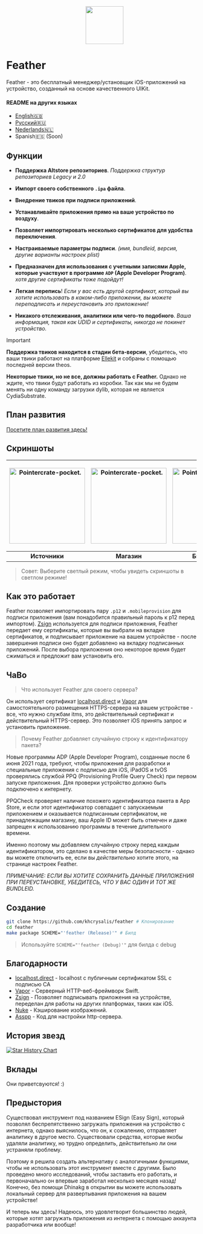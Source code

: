 <div align="center">
    <img width="100" height="100" src="Images/512@2x.png" style="margin-right: -15px;">
</div>
<h1>Feather</h1>
<p>
    Feather - это бесплатный менеджер/установщик iOS-приложений на устройство, созданный на основе качественного UIKit.
</p>

#### README на других языках
- [English🇬🇧](https://github.com/khcrysalis/Feather/blob/main/README.md)
- [Русский🇷🇺](https://github.com/khcrysalis/Feather/blob/main/README_ru.md)
- [Nederlands🇳🇱](https://github.com/khcrysalis/Feather/blob/main/README_nl.md)
- Spanish🇪🇸 (Soon)




## Функции
- **Поддержка Altstore репозиториев**. *Поддержка структур репозиториев Legacy и 2.0*

- **Импорт своего собственного `.ipa` файла**.
- **Внедрение твиков при подписи приложений**.
- **Устанавливайте приложения прямо на ваше устройство по воздуху**.
- **Позволяет импортировать несколько сертификатов для удобства переключения**.
- **Настраиваемые параметры подписи**. *(имя, bundleid, версия, другие варианты настроек plist)*
- **Предназначен для использования с учетными записями Apple, которые участвуют в программе `ADP` (Apple Developer Program)**. *хотя другие сертификаты тоже подойдут!*
- **Легкая перепись**! *Если у вас есть другой сертификат, который вы хотите использовать в каком-либо приложении, вы можете переподписать и переустановить это приложение!*
- **Никакого отслеживания, аналитики или чего-то подобного**. *Ваша информация, такая как UDID и сертификаты, никогда не покинет устройство.*

> [!IMPORTANT]
> **Поддержка твиков находится в стадии бета-версии**, убедитесь, что ваши твики работают на платформе [Ellekit](https://theapplewiki.com/wiki/ElleKit) и собраны с помощью последней версии theos.
> 
> **Некоторые твики, но не все, должны работать с Feather.** Однако не ждите, что твики будут работать из коробки. Так как мы не будем менять ни одну команду загрузки dylib, которая не является CydiaSubstrate.

## План развития

[Посетите план развития здесь!](https://github.com/khcrysalis/Feather/issues/26)

## Скриншоты

| <p align="center"><picture><source media="(prefers-color-scheme: dark)" srcset="Images/Repos.png"><source media="(prefers-color-scheme: light)" srcset="Images/Repos_L.png"><img alt="Pointercrate-pocket." src="Images/Repos_L.png" width="200"></picture></p> | <p align="center"><picture><source media="(prefers-color-scheme: dark)" srcset="Images/Store.png"><source media="(prefers-color-scheme: light)" srcset="Images/Store_L.png"><img alt="Pointercrate-pocket." src="Images/Store_L.png" width="200"></picture></p> | <p align="center"><picture><source media="(prefers-color-scheme: dark)" srcset="Images/Library.png"><source media="(prefers-color-scheme: light)" srcset="Images/Library_L.png"><img alt="Pointercrate-pocket." src="Images/Library_L.png" width="200"></picture></p> | <p align="center"><picture><source media="(prefers-color-scheme: dark)" srcset="Images/Sign.png"><source media="(prefers-color-scheme: light)" srcset="Images/Sign_L.png"><img alt="Pointercrate-pocket." src="Images/Sign_L.png" width="200"></picture></p> |
|:--:|:--:|:--:|:--:|
| **Источники** | **Магазин** | **Библиотека** | **Подпись** |
> Совет: Выберите светлый режим, чтобы увидеть скриншоты в светлом режиме!

## Как это работает

Feather позволяет импортировать пару `.p12` и `.mobileprovision` для подписи приложения (вам понадобится правильный пароль к p12 перед импортом). [Zsign](https://github.com/zhlynn/zsign) используется для подписи приложения, Feather передает ему сертификаты, которые вы выбрали на вкладке сертификатов, и подписывает приложение на вашем устройстве - после завершения подписи оно будет добавлено на вкладку подписанных приложений. После выбора приложения оно некоторое время будет сжиматься и предложит вам установить его.

## ЧаВо

> Что использует Feather для своего сервера?

Он использует сертификат [localhost.direct](https://github.com/Upinel/localhost.direct) и [Vapor](https://github.com/vapor/vapor) для самостоятельного размещения HTTPS-сервера на вашем устройстве - все, что нужно службам itms, это действительный сертификат и действительный HTTPS-сервер. Это позволяет iOS принять запрос и установить приложение.

> Почему Feather добавляет случайную строку к идентификатору пакета?

Новые программы ADP (Apple Developer Program), созданные после 6 июня 2021 года, требуют, чтобы приложения для разработки и специальные приложения с подписью для iOS, iPadOS и tvOS проверялись службой PPQ (Provisioning Profile Query Check) при первом запуске приложения. Для проверки устройство должно быть подключено к интернету.

PPQCheck проверяет наличие похожего идентификатора пакета в App Store, и если этот идентификатор совпадает с запускаемым приложением и оказывается подписанным сертификатом, не принадлежащим магазину, ваш Apple ID может быть отмечен и даже запрещен к использованию программы в течение длительного времени.

Именно поэтому мы добавляем случайную строку перед каждым идентификатором, это сделано в качестве меры безопасности - однако вы можете отключить ее, если вы *действительно* хотите этого, на странице настроек Feather.

*ПРИМЕЧАНИЕ: ЕСЛИ ВЫ ХОТИТЕ СОХРАНИТЬ ДАННЫЕ ПРИЛОЖЕНИЯ ПРИ ПЕРЕУСТАНОВКЕ, УБЕДИТЕСЬ, ЧТО У ВАС ОДИН И ТОТ ЖЕ BUNDLEID.*

## Создание

```sh
git clone https://github.com/khcrysalis/feather # Клонирование
cd feather
make package SCHEME="'feather (Release)'" # Билд
```
> Используйте `SCHEME="'feather (Debug)'"` для билда с debug

## Благодарности

- [localhost.direct](https://github.com/Upinel/localhost.direct) - localhost с публичным сертификатом SSL с подписью CA
- [Vapor](https://github.com/vapor/vapor) - Серверный HTTP-веб-фреймворк Swift.
- [Zsign](https://github.com/zhlynn/zsign) - Позволяет подписывать приложения на устройстве, переделан для работы на других платформах, таких как iOS.
- [Nuke](https://github.com/kean/Nuke) - Кэширование изображений.
- [Asspp](https://github.com/Lakr233/Asspp) - Код для настройки http-сервера.

<!-- - [plistserver](https://github.com/QuickSign-Team/plistserver) - Hosted on https://api.palera.in
> NOTE: The original license to plistserver is [GPL](https://github.com/nekohaxx/plistserver/commit/b207a76a9071a695d8b498db029db5d63a954e53), so changing the license is NOT viable as technically it's irrevocable. We are allowed to host it on our own server for use in Feather by technicality.  -->

## История звезд

<a href="https://star-history.com/#khcrysalis/feather&Date">
 <picture>
   <source media="(prefers-color-scheme: dark)" srcset="https://api.star-history.com/svg?repos=khcrysalis/feather&type=Date&theme=dark" />
   <source media="(prefers-color-scheme: light)" srcset="https://api.star-history.com/svg?repos=khcrysalis/feather&type=Date" />
   <img alt="Star History Chart" src="https://api.star-history.com/svg?repos=khcrysalis/feather&type=Date" />
 </picture>
</a>

## Вклады

Они приветсвуются! :)

## Предыстория

Существовал инструмент под названием ESign (Easy Sign), который позволял беспрепятственно загружать приложения на устройство с интернета, однако выяснилось, что он, к сожалению, отправляет аналитику в другое место. Существовали средства, которые якобы удаляли аналитику, но трудно определить, действительно ли они устраняли проблему.

Поэтому я решила создать альтернативу с аналогичными функциями, чтобы не использовать этот инструмент вместе с другими. Было проведено много исследований, чтобы заставить его работать, и первоначально он впервые заработал несколько месяцев назад! Конечно, без помощи Dhinakg в открытии вы можете использовать локальный сервер для развертывания приложения на вашем устройстве!

И теперь мы здесь! Надеюсь, это удовлетворит большинство людей, которые хотят загружать приложения из интернета с помощью аккаунта разработчика или вообще!